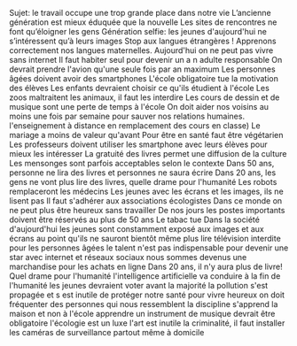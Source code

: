 Sujet: le travail occupe une trop grande place dans notre vie
L’ancienne génération est mieux éduquée que la nouvelle
Les sites de rencontres ne font qu’éloigner les gens
Génération selfie: les jeunes d'aujourd'hui ne s’intéressent qu’à leurs images
Stop aux langues étrangères ! Apprenons correctement nos langues maternelles.
Aujourd'hui on ne peut pas vivre sans internet
Il faut habiter seul pour devenir un a n adulte responsable
 On devrait prendre l'avion qu'une seule fois par an maximum
Les personnes âgées doivent avoir des smartphones
L'école obligatoire tue la motivation des élèves
Les enfants devraient choisir ce qu'ils étudient à l'école
Les zoos maltraitent les animaux, il faut les interdire
Les cours de dessin et de musique sont une perte de temps à l'école 
On doit aider nos voisins au moins une fois par semaine pour sauver nos relations humaines.
l'enseignement à distance en remplacement des cours en classe)
 Le mariage a moins de valeur qu'avant
Pour être en santé faut être végétarien
Les professeurs doivent utiliser les smartphone avec leurs élèves pour mieux les intéresser 
La gratuité des livres permet une diffusion de la culture
Les mensonges sont parfois acceptables selon le contexte
Dans 50 ans, personne ne lira des livres et personnes ne saura écrire
Dans 20 ans, les gens ne vont plus lire des livres, quelle drame pour l'humanité 
Les robots remplaceront les médecins
Les jeunes avec les écrans et les images, ils ne lisent pas
Il faut s'adhérer aux associations écologistes
Dans ce monde on ne peut plus être heureux sans travailler
De nos jours les postes importants doivent être réservés au plus de 50 ans
Le tabac tue
Dans la société d'aujourd'hui les jeunes sont constamment exposé aux images et aux écrans au point qu'ils ne sauront bientôt même plus lire
télévision interdite pour les personnes âgées
le talent n'est pas indispensable pour devenir une star
avec internet et réseaux sociaux nous sommes devenus une marchandise pour les achats en ligne
Dans 20 ans, il n'y aura plus de livre! Quel drame pour l'humanité
l'intelligence artificielle va conduire à la fin de l'humanité
les jeunes devraient voter avant la majorité
la pollution s'est propagée et s est inutile de protéger notre santé
pour vivre heureux on doit fréquenter des personnes qui nous ressemblent 
la discipline s'apprend la maison et non à l'école
apprendre un instrument de musique devrait être obligatoire
l'écologie est un luxe
l'art est inutile
la criminalité, il faut installer les caméras de surveillance partout même à domicile

